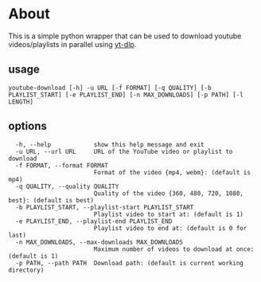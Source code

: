 # About

This is a simple python wrapper that can be used to download youtube videos/playlists in parallel
using [yt-dlp](https://github.com/yt-dlp/yt-dlp).

## usage

```
youtube-download [-h] -u URL [-f FORMAT] [-q QUALITY] [-b PLAYLIST_START] [-e PLAYLIST_END] [-n MAX_DOWNLOADS] [-p PATH] [-l LENGTH]
```


## options

```
  -h, --help            show this help message and exit
  -u URL, --url URL     URL of the YouTube video or playlist to download
  -f FORMAT, --format FORMAT
                        Format of the video {mp4, webm}: (default is mp4)
  -q QUALITY, --quality QUALITY
                        Quality of the video {360, 480, 720, 1080, best}: (default is best)
  -b PLAYLIST_START, --playlist-start PLAYLIST_START
                        Playlist video to start at: (default is 1)
  -e PLAYLIST_END, --playlist-end PLAYLIST_END
                        Playlist video to end at: (default is 0 for last)
  -n MAX_DOWNLOADS, --max-downloads MAX_DOWNLOADS
                        Maximum number of videos to download at once: (default is 1)
  -p PATH, --path PATH  Download path: (default is current working directory)

```
